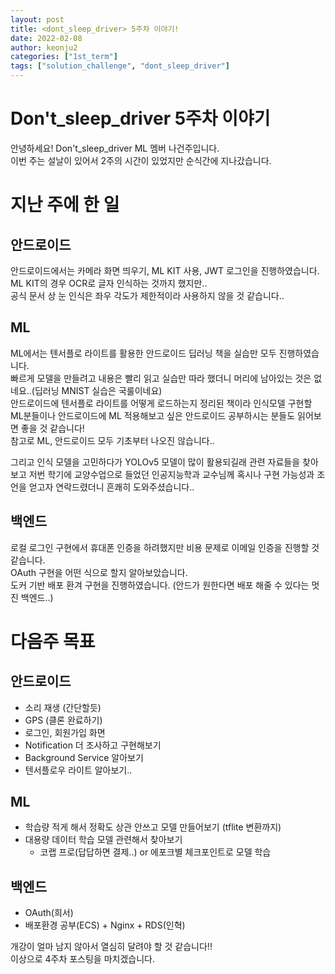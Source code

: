 ```yaml
---
layout: post
title: <dont_sleep_driver> 5주차 이야기!
date: 2022-02-08
author: keonju2
categories: ["1st_term"]
tags: ["solution_challenge", "dont_sleep_driver"]
---
```


# Don't_sleep_driver 5주차 이야기

안녕하세요! Don't_sleep_driver ML 멤버 나건주입니다.  
이번 주는 설날이 있어서 2주의 시간이 있었지만 순식간에 지나갔습니다.  

# 지난 주에 한 일

## 안드로이드

안드로이드에서는 카메라 화면 띄우기, ML KIT 사용, JWT 로그인을 진행하였습니다.  
ML KIT의 경우 OCR로 글자 인식하는 것까지 했지만..  
공식 문서 상 눈 인식은 좌우 각도가 제한적이라 사용하지 않을 것 같습니다..


## ML

ML에서는 텐서플로 라이트를 활용한 안드로이드 딥러닝 책을 실습만 모두 진행하였습니다.  
빠르게 모델을 만들려고 내용은 빨리 읽고 실습만 따라 했더니 머리에 남아있는 것은 없네요..(딥러닝 MNIST 실습은 국룰이네요)  
안드로이드에 텐서플로 라이트를 어떻게 로드하는지 정리된 책이라 인식모델 구현할 ML분들이나 안드로이드에 ML 적용해보고 싶은 안드로이드 공부하시는 분들도 읽어보면 좋을 것 같습니다!  
참고로 ML, 안드로이드 모두 기초부터 나오진 않습니다..  

그리고 인식 모델을 고민하다가 YOLOv5 모델이 많이 활용되길래 관련 자료들을 찾아보고 저번 학기에 교양수업으로 들었던 인공지능학과 교수님께 혹시나 구현 가능성과 조언을 얻고자 연락드렸더니 흔쾌히 도와주셨습니다..  


## 백엔드

로컬 로그인 구현에서 휴대폰 인증을 하려했지만 비용 문제로 이메일 인증을 진행할 것 같습니다.  
OAuth 구현을 어떤 식으로 할지 알아보았습니다.  
도커 기반 배포 환겨 구현을 진행하였습니다. (안드가 원한다면 배포 해줄 수 있다는 멋진 백엔드..)  


# 다음주 목표  

## 안드로이드

- 소리 재생 (간단할듯)
- GPS (클론 완료하기)
- 로그인, 회원가입 화면
- Notification 더 조사하고 구현해보기
- Background Service 알아보기
- 텐서플로우 라이트 알아보기..

## ML

- 학습량 적게 해서 정확도 상관 안쓰고 모델 만들어보기 (tflite 변환까지)
- 대용량 데이터 학습 모델 관련해서 찾아보기   
    - 코랩 프로(답답하면 결제..) or 에포크별 체크포인트로 모델 학습  

## 백엔드

- OAuth(희서)
- 배포환경 공부(ECS) + Nginx + RDS(인혁)


개강이 얼마 남지 않아서 열심히 달려야 할 것 같습니다!!  
이상으로 4주차 포스팅을 마치겠습니다.  